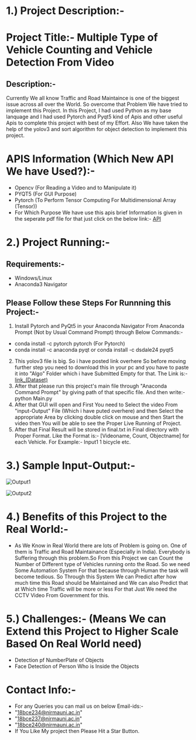 # 1.) Project Description:-
# Project Title:- Multiple Type of Vehicle Counting and Vehicle Detection From Video
## Description:-
Currently We all know Traffic and Road Maintaince is one of the biggest issue across all over the World. So overcome that Problem We have tried to implement this Project. In this Project, I had used Python as my base lanquage and I had used Pytorch and Pyqt5 kind of Apis and other useful Apis to complete this project with best of my Effort.
Also We have taken the help of the yolov3 and sort algorithm for object detection to implement this project.
# APIS Information (Which New API We have Used?):-
- Opencv (For Reading a Video and to Manipulate it)
- PYQT5 (For GUI Purpose)
- Pytorch (To Perform Tensor Computing For Multidimensional Array (Tensor))
- For Which Purpose We have use this apis brief Information is given in the seperate pdf file for that just click on the below link:-
[API](https://github.com/SolHarshraj2250/Harshrajsinh-Solanki/blob/B.tech/Python%20Project/API/Information%20about%20apis.pdf)

# 2.) Project Running:-
## Requirements:-
- Windows/Linux
- Anaconda3 Navigator

## Please Follow these Steps For Runnning this Project:-
1. Install Pytorch and PyQt5 in your Anaconda Navigator From Anaconda Prompt (Not by Usual Command Prompt) through Below Commands:-
- conda install -c pytorch pytorch (For Pytorch)
- conda install -c anaconda pyqt or conda install -c dsdale24 pyqt5
2. This yolov3 file is big. So i have posted link overhere So before moving further step you need to download this in your pc and you have to paste it into "Algo" Folder which i have Submitted Empty for that.
The Link is:-[link_(Dataset)](https://pjreddie.com/media/files/yolov3.weights)
3. After that please run this project's main file through "Anaconda Command Prompt" by giving path of that specific file. And then write:- python Main.py
4. After that GUI will open and First You need to Select the video From "input-Output" File (Which i have puted overhere) and then Select the appropriate Area by clicking double click on mouse and then Start the video then You will be able to see the Proper Live Running of Project.
5. After that Final Result will be stored in final.txt in Final directory with Proper Format.
Like the Format is:- [Videoname, Count, Objectname] for each Vehicle. For Example:- Input1 1 bicycle etc.

# 3.) Sample Input-Output:-
![Output1](Input-Output/Final1.gif)

![Output2](Input-Output/Final2.gif)

# 4.) Benefits of this Project to the Real World:-
- As We Know in Real World there are lots of Problem is going on. One of them is Traffic and Road Maintainance (Especially in India). Everybody is Suffering through this problem.So From this Project we can Count the Number of Different type of Vehicles running onto the Road. So we need Some Automation System For that because through Human the task will become tedious. So Through this System We can Predict after how much time this Road should be Maintained and We can also Predict that at Which time Traffic will be more or less For that Just We need the CCTV Video From Government for this.
# 5.) Challenges:- (Means We can Extend this Project to Higher Scale Based On Real World need)
- Detection pf NumberPlate of Objects
- Face Detection of Person Who is Inside the Objects
# Contact Info:-
- For any Queries you can mail us on below Email-ids:-
- "18bce234@nirmauni.ac.in"
- "18bce237@nirmauni.ac.in"
- "18bce240@nirmauni.ac.in"
- If You Like My project then Please Hit a Star Button.

